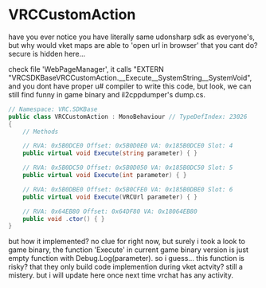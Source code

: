 # VRCCustomAction

have you ever notice you have literally same udonsharp sdk as everyone's, but why would vket maps are able to 'open url in browser' that you cant do? secure is hidden here...

check file 'WebPageManager', it calls "EXTERN "VRCSDKBaseVRCCustomAction.__Execute__SystemString__SystemVoid", and you dont have proper u# compiler to write this code, but look, we can still find funny in game binary and il2cppdumper's dump.cs.

```cs
// Namespace: VRC.SDKBase
public class VRCCustomAction : MonoBehaviour // TypeDefIndex: 23026
{
	// Methods

	// RVA: 0x5B0DCE0 Offset: 0x5B0D0E0 VA: 0x185B0DCE0 Slot: 4
	public virtual void Execute(string parameter) { }

	// RVA: 0x5B0DC50 Offset: 0x5B0D050 VA: 0x185B0DC50 Slot: 5
	public virtual void Execute(int parameter) { }

	// RVA: 0x5B0DBE0 Offset: 0x5B0CFE0 VA: 0x185B0DBE0 Slot: 6
	public virtual void Execute(VRCUrl parameter) { }

	// RVA: 0x64EB80 Offset: 0x64DF80 VA: 0x18064EB80
	public void .ctor() { }
}
```

but how it implemented? no clue for right now, but surely i took a look to game binary, the function 'Execute' in current game binary version is just empty function with Debug.Log(parameter).
so i guess... this function is risky? that they only build code implemention during vket actvity? still a mistery. but i will update here once next time vrchat has any activity.